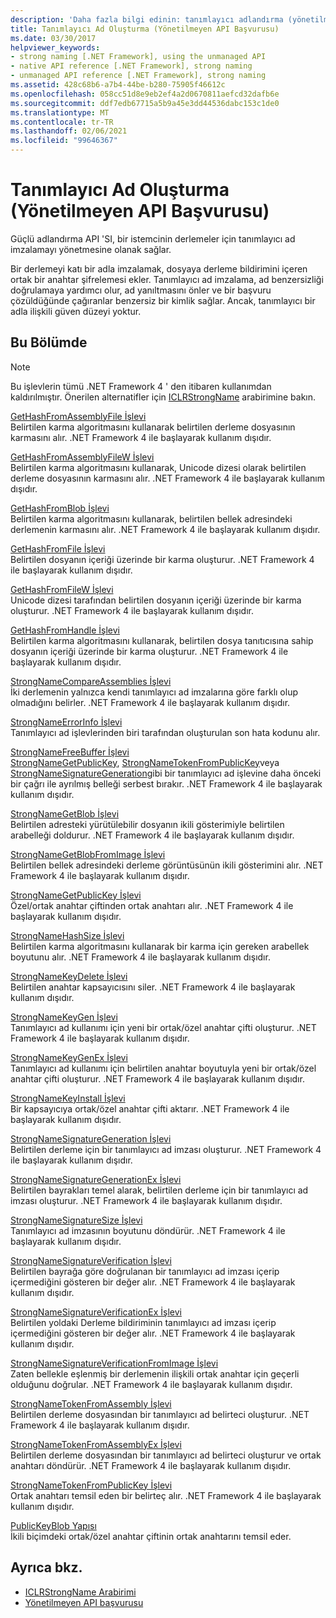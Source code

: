 ```yaml
---
description: 'Daha fazla bilgi edinin: tanımlayıcı adlandırma (yönetilmeyen API Başvurusu)'
title: Tanımlayıcı Ad Oluşturma (Yönetilmeyen API Başvurusu)
ms.date: 03/30/2017
helpviewer_keywords:
- strong naming [.NET Framework], using the unmanaged API
- native API reference [.NET Framework], strong naming
- unmanaged API reference [.NET Framework], strong naming
ms.assetid: 428c68b6-a7b4-44be-b280-75905f46612c
ms.openlocfilehash: 058cc51d8e9eb2ef4a2d0670811aefcd32dafb6e
ms.sourcegitcommit: ddf7edb67715a5b9a45e3dd44536dabc153c1de0
ms.translationtype: MT
ms.contentlocale: tr-TR
ms.lasthandoff: 02/06/2021
ms.locfileid: "99646367"
---
```

# <a name="strong-naming-unmanaged-api-reference"></a>Tanımlayıcı Ad Oluşturma (Yönetilmeyen API Başvurusu)

Güçlü adlandırma API 'SI, bir istemcinin derlemeler için tanımlayıcı ad imzalamayı yönetmesine olanak sağlar.  
  
 Bir derlemeyi katı bir adla imzalamak, dosyaya derleme bildirimini içeren ortak bir anahtar şifrelemesi ekler. Tanımlayıcı ad imzalama, ad benzersizliği doğrulamaya yardımcı olur, ad yanıltmasını önler ve bir başvuru çözüldüğünde çağıranlar benzersiz bir kimlik sağlar. Ancak, tanımlayıcı bir adla ilişkili güven düzeyi yoktur.  
  
## <a name="in-this-section"></a>Bu Bölümde  
  
> [!NOTE]
> Bu işlevlerin tümü .NET Framework 4 ' den itibaren kullanımdan kaldırılmıştır. Önerilen alternatifler için [ICLRStrongName](../hosting/iclrstrongname-interface.md) arabirimine bakın.  
  
 [GetHashFromAssemblyFile İşlevi](gethashfromassemblyfile-function.md)  
 Belirtilen karma algoritmasını kullanarak belirtilen derleme dosyasının karmasını alır. .NET Framework 4 ile başlayarak kullanım dışıdır.  
  
 [GetHashFromAssemblyFileW İşlevi](gethashfromassemblyfilew-function.md)  
 Belirtilen karma algoritmasını kullanarak, Unicode dizesi olarak belirtilen derleme dosyasının karmasını alır. .NET Framework 4 ile başlayarak kullanım dışıdır.  
  
 [GetHashFromBlob İşlevi](gethashfromblob-function.md)  
 Belirtilen karma algoritmasını kullanarak, belirtilen bellek adresindeki derlemenin karmasını alır. .NET Framework 4 ile başlayarak kullanım dışıdır.  
  
 [GetHashFromFile İşlevi](gethashfromfile-function.md)  
 Belirtilen dosyanın içeriği üzerinde bir karma oluşturur.  .NET Framework 4 ile başlayarak kullanım dışıdır.  
  
 [GetHashFromFileW İşlevi](gethashfromfilew-function.md)  
 Unicode dizesi tarafından belirtilen dosyanın içeriği üzerinde bir karma oluşturur. .NET Framework 4 ile başlayarak kullanım dışıdır.  
  
 [GetHashFromHandle İşlevi](gethashfromhandle-function.md)  
 Belirtilen karma algoritmasını kullanarak, belirtilen dosya tanıtıcısına sahip dosyanın içeriği üzerinde bir karma oluşturur.  .NET Framework 4 ile başlayarak kullanım dışıdır.  
  
 [StrongNameCompareAssemblies İşlevi](strongnamecompareassemblies-function.md)  
 İki derlemenin yalnızca kendi tanımlayıcı ad imzalarına göre farklı olup olmadığını belirler. .NET Framework 4 ile başlayarak kullanım dışıdır.  
  
 [StrongNameErrorInfo İşlevi](strongnameerrorinfo-function.md)  
 Tanımlayıcı ad işlevlerinden biri tarafından oluşturulan son hata kodunu alır.  
  
 [StrongNameFreeBuffer İşlevi](strongnamefreebuffer-function.md)  
 [StrongNameGetPublicKey](strongnamegetpublickey-function.md), [StrongNameTokenFromPublicKey](strongnametokenfrompublickey-function.md)veya [StrongNameSignatureGeneration](strongnamesignaturegeneration-function.md)gibi bir tanımlayıcı ad işlevine daha önceki bir çağrı ile ayrılmış belleği serbest bırakır.   .NET Framework 4 ile başlayarak kullanım dışıdır.  
  
 [StrongNameGetBlob İşlevi](strongnamegetblob-function.md)  
 Belirtilen adresteki yürütülebilir dosyanın ikili gösterimiyle belirtilen arabelleği doldurur. .NET Framework 4 ile başlayarak kullanım dışıdır.  
  
 [StrongNameGetBlobFromImage İşlevi](strongnamegetblobfromimage-function.md)  
 Belirtilen bellek adresindeki derleme görüntüsünün ikili gösterimini alır. .NET Framework 4 ile başlayarak kullanım dışıdır.  
  
 [StrongNameGetPublicKey İşlevi](strongnamegetpublickey-function.md)  
 Özel/ortak anahtar çiftinden ortak anahtarı alır. .NET Framework 4 ile başlayarak kullanım dışıdır.  
  
 [StrongNameHashSize İşlevi](strongnamehashsize-function.md)  
 Belirtilen karma algoritmasını kullanarak bir karma için gereken arabellek boyutunu alır.  .NET Framework 4 ile başlayarak kullanım dışıdır.  
  
 [StrongNameKeyDelete İşlevi](strongnamekeydelete-function.md)  
 Belirtilen anahtar kapsayıcısını siler. .NET Framework 4 ile başlayarak kullanım dışıdır.  
  
 [StrongNameKeyGen İşlevi](strongnamekeygen-function.md)  
 Tanımlayıcı ad kullanımı için yeni bir ortak/özel anahtar çifti oluşturur.  .NET Framework 4 ile başlayarak kullanım dışıdır.  
  
 [StrongNameKeyGenEx İşlevi](strongnamekeygenex-function.md)  
 Tanımlayıcı ad kullanımı için belirtilen anahtar boyutuyla yeni bir ortak/özel anahtar çifti oluşturur. .NET Framework 4 ile başlayarak kullanım dışıdır.  
  
 [StrongNameKeyInstall İşlevi](strongnamekeyinstall-function.md)  
 Bir kapsayıcıya ortak/özel anahtar çifti aktarır.  .NET Framework 4 ile başlayarak kullanım dışıdır.  
  
 [StrongNameSignatureGeneration İşlevi](strongnamesignaturegeneration-function.md)  
 Belirtilen derleme için bir tanımlayıcı ad imzası oluşturur.   .NET Framework 4 ile başlayarak kullanım dışıdır.  
  
 [StrongNameSignatureGenerationEx İşlevi](strongnamesignaturegenerationex-function.md)  
 Belirtilen bayrakları temel alarak, belirtilen derleme için bir tanımlayıcı ad imzası oluşturur.    .NET Framework 4 ile başlayarak kullanım dışıdır.  
  
 [StrongNameSignatureSize İşlevi](strongnamesignaturesize-function.md)  
 Tanımlayıcı ad imzasının boyutunu döndürür. .NET Framework 4 ile başlayarak kullanım dışıdır.  
  
 [StrongNameSignatureVerification İşlevi](strongnamesignatureverification-function.md)  
 Belirtilen bayrağa göre doğrulanan bir tanımlayıcı ad imzası içerip içermediğini gösteren bir değer alır. .NET Framework 4 ile başlayarak kullanım dışıdır.  
  
 [StrongNameSignatureVerificationEx İşlevi](strongnamesignatureverificationex-function.md)  
 Belirtilen yoldaki Derleme bildiriminin tanımlayıcı ad imzası içerip içermediğini gösteren bir değer alır.  .NET Framework 4 ile başlayarak kullanım dışıdır.  
  
 [StrongNameSignatureVerificationFromImage İşlevi](strongnamesignatureverificationfromimage-function.md)  
 Zaten bellekle eşlenmiş bir derlemenin ilişkili ortak anahtar için geçerli olduğunu doğrular. .NET Framework 4 ile başlayarak kullanım dışıdır.  
  
 [StrongNameTokenFromAssembly İşlevi](strongnametokenfromassembly-function.md)  
 Belirtilen derleme dosyasından bir tanımlayıcı ad belirteci oluşturur.  .NET Framework 4 ile başlayarak kullanım dışıdır.  
  
 [StrongNameTokenFromAssemblyEx İşlevi](strongnametokenfromassemblyex-function.md)  
 Belirtilen derleme dosyasından bir tanımlayıcı ad belirteci oluşturur ve ortak anahtarı döndürür. .NET Framework 4 ile başlayarak kullanım dışıdır.  
  
 [StrongNameTokenFromPublicKey İşlevi](strongnametokenfrompublickey-function.md)  
 Ortak anahtarı temsil eden bir belirteç alır. .NET Framework 4 ile başlayarak kullanım dışıdır.  
  
 [PublicKeyBlob Yapısı](publickeyblob-structure.md)  
 İkili biçimdeki ortak/özel anahtar çiftinin ortak anahtarını temsil eder.  
  
## <a name="see-also"></a>Ayrıca bkz.

- [ICLRStrongName Arabirimi](../hosting/iclrstrongname-interface.md)
- [Yönetilmeyen API başvurusu](../index.md)
